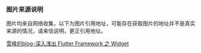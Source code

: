 ### 图片来源说明

图片均来自网络收集，以下为图片引用地址，可能存在获取图片的地址并不是真实来源的情况，请来信说明，更正引用地址。

[雪峰的blog-深入浅出 Flutter Framework 之 Widget](https://zxfcumtcs.github.io/2020/05/01/deepinto-flutter-widget/ )